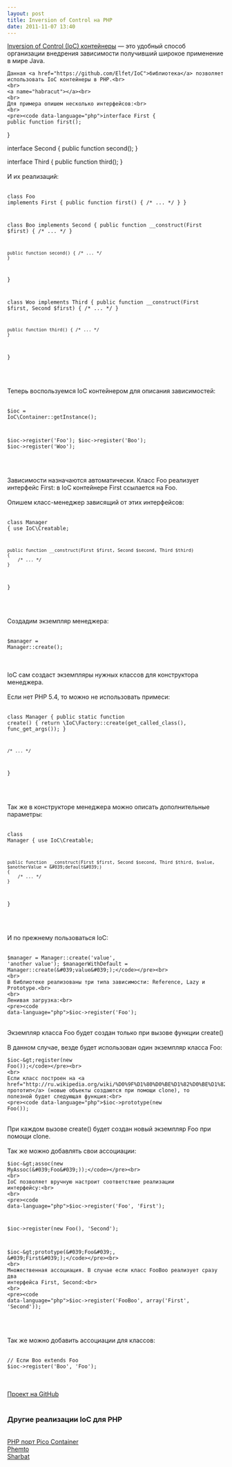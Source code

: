 ```yaml
---
layout: post
title: Inversion of Control на PHP
date: 2011-11-07 13:40
---
```

<!--more-->
<a href="http://habrahabr.ru/blogs/net/131993/">Inversion of Control (IoC) контейнеры</a> — это удобный способ организации внедрения зависимости получивший широкое применение в мире Java.

    Данная <a href="https://github.com/Elfet/IoC">библиотека</a> позволяет использовать IoC контейнеры в PHP.<br>
    <br>
    <a name="habracut"></a><br>
    <br>
    Для примера опишем несколько интерфейсов:<br>
    <br>
    <pre><code data-language="php">interface First {
    public function first();
}

interface Second {
    public function second();
}

interface Third {
    public function third();
}</code></pre><br>
    <br>
    И их реализаций:<br>
    <br>
    <pre><code data-language="php">class Foo implements First {
    public function first() { /* ... */
    }
}

class Boo implements Second {
    public function __construct(First $first) {
    /* ... */ }

    public function second() { /* ... */
    }
}

class Woo implements Third {
    public function __construct(First $first, Second $first) { /* ... */ }

    public function third() { /* ... */
    }
}</code></pre><br>
    <br>
    Теперь воспользуемся IoC контейнером для описания зависимостей:<br>
    <br>
    <pre><code data-language="php">$ioc = IoC\Container::getInstance();

$ioc-&gt;register(&#039;Foo&#039;);
$ioc-&gt;register(&#039;Boo&#039;);
$ioc-&gt;register(&#039;Woo&#039;);</code></pre><br>
    <br>
    Зависимости назначаются автоматически. Класс Foo реализует интерфейс First: в IoC контейнере First ссылается на Foo.
    <br>
    <br>
    Опишем класс-менеджер зависящий от этих интерфейсов:<br>
    <br>
    <pre><code data-language="php">class Manager
{
    use IoC\Creatable;

    public function __construct(First $first, Second $second, Third $third)
    {
        /* ... */
    }
}</code></pre><br>
    <br>
    Создадим экземпляр менеджера:<br>
    <br>
    <pre><code data-language="php">$manager = Manager::create();</code></pre><br>
    <br>
    IoC сам создаст экземпляры нужных классов для конструктора менеджера. <br>
    <br>
    Если нет PHP 5.4, то можно не использовать примеси:<br>
    <br>
    <pre><code data-language="php">class Manager
{
    public static function create()
    {
        return \IoC\Factory::create(get_called_class(), func_get_args());
    }

    /* ... */
}</code></pre><br>
    <br>
    Так же в конструкторе менеджера можно описать дополнительные параметры:<br>
    <br>
    <pre><code data-language="php">class Manager
{
    use IoC\Creatable;

    public function __construct(First $first, Second $second, Third $third, $value, $anotherValue = &#039;default&#039;)
    {
        /* ... */
    }
}</code></pre><br>
    <br>
    И по прежнему пользоваться IoC:<br>
    <br>
    <pre><code data-language="php">$manager = Manager::create(&#039;value&#039;, &#039;another value&#039;);
$managerWithDefault = Manager::create(&#039;value&#039;);</code></pre><br>
    <br>
    В библиотеке реализованы три типа зависимости: Reference, Lazy и Prototype.<br>
    <br>
    Ленивая загрузка:<br>
    <pre><code data-language="php">$ioc-&gt;register(&#039;Foo&#039;);</code></pre><br>
    Экземпляр класса Foo будет создан только при вызове функции create()<br>
    <br>
    В данном случае, везде будет использован один экземпляр класса Foo:<br>
    <pre><code data-language="php">$ioc-&gt;register(new Foo());</code></pre><br>
    <br>
    Если класс построен на <a href="http://ru.wikipedia.org/wiki/%D0%9F%D1%80%D0%BE%D1%82%D0%BE%D1%82%D0%B8%D0%BF_(%D1%88%D0%B0%D0%B1%D0%BB%D0%BE%D0%BD_%D0%BF%D1%80%D0%BE%D0%B5%D0%BA%D1%82%D0%B8%D1%80%D0%BE%D0%B2%D0%B0%D0%BD%D0%B8%D1%8F)">шаблоне прототип</a> (новые объекты создаются при помощи clone), то полезной будет следующая функция:<br>
    <pre><code data-language="php">$ioc-&gt;prototype(new Foo());</code></pre><br>
    При каждом вызове create() будет создан новый экземпляр Foo при помощи clone.<br>
    <br>
    Так же можно добавлять свои ассоциации:<br>
    <pre><code data-language="php">$ioc-&gt;assoc(new MyAssoc(&#039;Foo&#039;));</code></pre><br>
    <br>
    IoC позволяет вручную настроит соответствие реализации интерфейсу:<br>
    <br>
    <pre><code data-language="php">$ioc-&gt;register(&#039;Foo&#039;, &#039;First&#039;);

$ioc-&gt;register(new Foo(), &#039;Second&#039;);

$ioc-&gt;prototype(&#039;Foo&#039;, &#039;First&#039;);</code></pre><br>
    <br>
    Множественная ассоциация. В случае если класс FooBoo реализует сразу два интерфейса First, Second:<br>
    <br>
    <pre><code data-language="php">$ioc-&gt;register(&#039;FooBoo&#039;, array(&#039;First&#039;, &#039;Second&#039;));</code></pre><br>
    <br>
    Так же можно добавить ассоциации для классов:<br>
    <br>
    <pre><code data-language="php">// Если Boo extends Foo
$ioc-&gt;register(&#039;Boo&#039;, &#039;Foo&#039;);</code></pre><br>
    <br>
    <a href="https://github.com/Elfet/IoC">Проект на GitHub</a><br>
    <br>
    <h3>Другие реализации IoC для PHP</h3><br>
    <a href="https://fisheye.codehaus.org/browse/picocontainer/php/picocontainer/trunk/container">PHP порт Pico Container</a><br>
    <a href="http://phemto.sourceforge.net/">Phemto</a><br>
    <a href="https://github.com/jamolkhon/Sharbat">Sharbat</a>
    <br>

